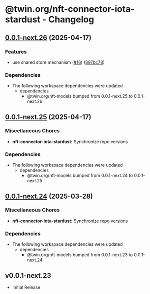 # @twin.org/nft-connector-iota-stardust - Changelog

## [0.0.1-next.26](https://github.com/twinfoundation/nft/compare/nft-connector-iota-stardust-v0.0.1-next.25...nft-connector-iota-stardust-v0.0.1-next.26) (2025-04-17)


### Features

* use shared store mechanism ([#16](https://github.com/twinfoundation/nft/issues/16)) ([897bc78](https://github.com/twinfoundation/nft/commit/897bc7805248ba1388b2dd03df24c33f1633f344))


### Dependencies

* The following workspace dependencies were updated
  * dependencies
    * @twin.org/nft-models bumped from 0.0.1-next.25 to 0.0.1-next.26

## [0.0.1-next.25](https://github.com/twinfoundation/nft/compare/nft-connector-iota-stardust-v0.0.1-next.24...nft-connector-iota-stardust-v0.0.1-next.25) (2025-04-17)


### Miscellaneous Chores

* **nft-connector-iota-stardust:** Synchronize repo versions


### Dependencies

* The following workspace dependencies were updated
  * dependencies
    * @twin.org/nft-models bumped from 0.0.1-next.24 to 0.0.1-next.25

## [0.0.1-next.24](https://github.com/twinfoundation/nft/compare/nft-connector-iota-stardust-v0.0.1-next.23...nft-connector-iota-stardust-v0.0.1-next.24) (2025-03-28)


### Miscellaneous Chores

* **nft-connector-iota-stardust:** Synchronize repo versions


### Dependencies

* The following workspace dependencies were updated
  * dependencies
    * @twin.org/nft-models bumped from 0.0.1-next.23 to 0.0.1-next.24

## v0.0.1-next.23

- Initial Release
